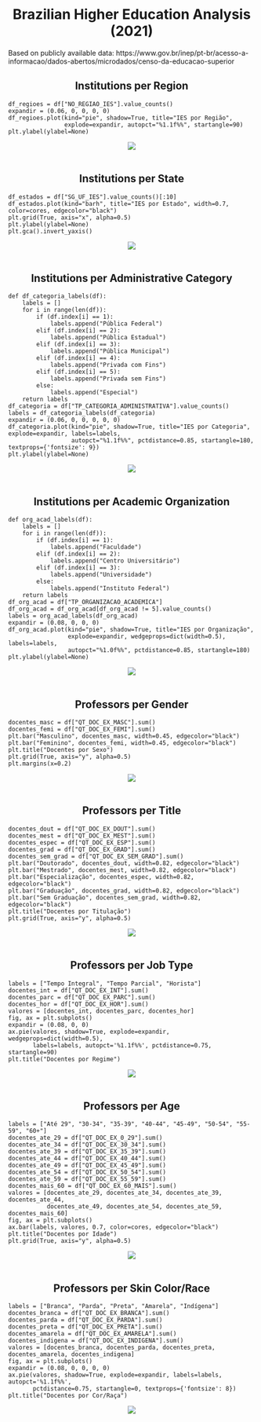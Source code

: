 <h1 align="center">Brazilian Higher Education Analysis (2021)</h1>
<p>Based on publicly available data: https://www.gov.br/inep/pt-br/acesso-a-informacao/dados-abertos/microdados/censo-da-educacao-superior</p>

<h2 align="center">Institutions per Region</h2>

```
df_regioes = df["NO_REGIAO_IES"].value_counts()
expandir = (0.06, 0, 0, 0, 0)
df_regioes.plot(kind="pie", shadow=True, title="IES por Região",
                explode=expandir, autopct="%1.1f%%", startangle=90)
plt.ylabel(ylabel=None)
```
<div align="center">
  <img src="Images/IES_Regiao.png">
</div>
<br>

<h2 align="center">Institutions per State</h2>

```
df_estados = df["SG_UF_IES"].value_counts()[:10]
df_estados.plot(kind="barh", title="IES por Estado", width=0.7, color=cores, edgecolor="black")
plt.grid(True, axis="x", alpha=0.5)
plt.ylabel(ylabel=None)
plt.gca().invert_yaxis()
```
<div align="center">
  <img src="Images/IES_Estado.png">
</div>
<br>

<h2 align="center">Institutions per Administrative Category</h2>

```
def df_categoria_labels(df):
    labels = []
    for i in range(len(df)):
        if (df.index[i] == 1):
            labels.append("Pública Federal")
        elif (df.index[i] == 2):
            labels.append("Pública Estadual")
        elif (df.index[i] == 3):
            labels.append("Pública Municipal")
        elif (df.index[i] == 4):
            labels.append("Privada com Fins")
        elif (df.index[i] == 5):
            labels.append("Privada sem Fins")
        else:
            labels.append("Especial")
    return labels
df_categoria = df["TP_CATEGORIA_ADMINISTRATIVA"].value_counts()
labels = df_categoria_labels(df_categoria)
expandir = (0.06, 0, 0, 0, 0, 0)
df_categoria.plot(kind="pie", shadow=True, title="IES por Categoria", explode=expandir, labels=labels,
                  autopct="%1.1f%%", pctdistance=0.85, startangle=180, textprops={'fontsize': 9})
plt.ylabel(ylabel=None)
```
<div align="center">
  <img src="Images/IES_Categoria.png">
</div>
<br>

<h2 align="center">Institutions per Academic Organization</h2>

```
def org_acad_labels(df):
    labels = []
    for i in range(len(df)):
        if (df.index[i] == 1):
            labels.append("Faculdade")
        elif (df.index[i] == 2):
            labels.append("Centro Universitário")
        elif (df.index[i] == 3):
            labels.append("Universidade")
        else:
            labels.append("Instituto Federal")
    return labels
df_org_acad = df["TP_ORGANIZACAO_ACADEMICA"]
df_org_acad = df_org_acad[df_org_acad != 5].value_counts()
labels = org_acad_labels(df_org_acad)
expandir = (0.08, 0, 0, 0)
df_org_acad.plot(kind="pie", shadow=True, title="IES por Organização",
                 explode=expandir, wedgeprops=dict(width=0.5), labels=labels,
                 autopct="%1.0f%%", pctdistance=0.85, startangle=180)
plt.ylabel(ylabel=None)
```
<div align="center">
  <img src="Images/IES_Organizacao.png">
</div>
<br>

<h2 align="center">Professors per Gender</h2>

```
docentes_masc = df["QT_DOC_EX_MASC"].sum()
docentes_femi = df["QT_DOC_EX_FEMI"].sum()
plt.bar("Masculino", docentes_masc, width=0.45, edgecolor="black")
plt.bar("Feminino", docentes_femi, width=0.45, edgecolor="black")
plt.title("Docentes por Sexo")
plt.grid(True, axis="y", alpha=0.5)
plt.margins(x=0.2)
```
<div align="center">
  <img src="Images/Docentes_Sexo.png">
</div>
<br>

<h2 align="center">Professors per Title</h2>

```
docentes_dout = df["QT_DOC_EX_DOUT"].sum()
docentes_mest = df["QT_DOC_EX_MEST"].sum()
docentes_espec = df["QT_DOC_EX_ESP"].sum()
docentes_grad = df["QT_DOC_EX_GRAD"].sum()
docentes_sem_grad = df["QT_DOC_EX_SEM_GRAD"].sum()
plt.bar("Doutorado", docentes_dout, width=0.82, edgecolor="black")
plt.bar("Mestrado", docentes_mest, width=0.82, edgecolor="black")
plt.bar("Especialização", docentes_espec, width=0.82, edgecolor="black")
plt.bar("Graduação", docentes_grad, width=0.82, edgecolor="black")
plt.bar("Sem Graduação", docentes_sem_grad, width=0.82, edgecolor="black")
plt.title("Docentes por Titulação")
plt.grid(True, axis="y", alpha=0.5)
```
<div align="center">
  <img src="Images/Docentes_Titulacao.png">
</div>
<br>

<h2 align="center">Professors per Job Type</h2>

```
labels = ["Tempo Integral", "Tempo Parcial", "Horista"]
docentes_int = df["QT_DOC_EX_INT"].sum()
docentes_parc = df["QT_DOC_EX_PARC"].sum()
docentes_hor = df["QT_DOC_EX_HOR"].sum()
valores = [docentes_int, docentes_parc, docentes_hor]
fig, ax = plt.subplots()
expandir = (0.08, 0, 0)
ax.pie(valores, shadow=True, explode=expandir, wedgeprops=dict(width=0.5),
       labels=labels, autopct='%1.1f%%', pctdistance=0.75, startangle=90)
plt.title("Docentes por Regime")
```
<div align="center">
  <img src="Images/Docentes_Regime.png">
</div>
<br>

<h2 align="center">Professors per Age</h2>

```
labels = ["Até 29", "30-34", "35-39", "40-44", "45-49", "50-54", "55-59", "60+"]
docentes_ate_29 = df["QT_DOC_EX_0_29"].sum()
docentes_ate_34 = df["QT_DOC_EX_30_34"].sum()
docentes_ate_39 = df["QT_DOC_EX_35_39"].sum()
docentes_ate_44 = df["QT_DOC_EX_40_44"].sum()
docentes_ate_49 = df["QT_DOC_EX_45_49"].sum()
docentes_ate_54 = df["QT_DOC_EX_50_54"].sum()
docentes_ate_59 = df["QT_DOC_EX_55_59"].sum()
docentes_mais_60 = df["QT_DOC_EX_60_MAIS"].sum()
valores = [docentes_ate_29, docentes_ate_34, docentes_ate_39, docentes_ate_44,
           docentes_ate_49, docentes_ate_54, docentes_ate_59, docentes_mais_60]
fig, ax = plt.subplots()
ax.bar(labels, valores, 0.7, color=cores, edgecolor="black")
plt.title("Docentes por Idade")
plt.grid(True, axis="y", alpha=0.5)
```
<div align="center">
  <img src="Images/Docentes_Idade.png">
</div>
<br>

<h2 align="center">Professors per Skin Color/Race</h2>

```
labels = ["Branca", "Parda", "Preta", "Amarela", "Indígena"]
docentes_branca = df["QT_DOC_EX_BRANCA"].sum()
docentes_parda = df["QT_DOC_EX_PARDA"].sum()
docentes_preta = df["QT_DOC_EX_PRETA"].sum()
docentes_amarela = df["QT_DOC_EX_AMARELA"].sum()
docentes_indigena = df["QT_DOC_EX_INDIGENA"].sum()
valores = [docentes_branca, docentes_parda, docentes_preta, docentes_amarela, docentes_indigena]
fig, ax = plt.subplots()
expandir = (0.08, 0, 0, 0, 0)
ax.pie(valores, shadow=True, explode=expandir, labels=labels, autopct='%1.1f%%',
       pctdistance=0.75, startangle=0, textprops={'fontsize': 8})
plt.title("Docentes por Cor/Raça")
```
<div align="center">
  <img src="Images/Docentes_Cor.png">
</div>

